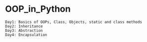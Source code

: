 # OOP_in_Python
    Day1: Basics of OOPs, Class, Objects, static and class methods
    Day2: Inheritance
    Day3: Abstraction
    Day4: Encapsulation